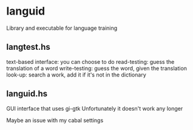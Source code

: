 # languid
Library and executable for language training


## langtest.hs
text-based interface: you can choose to do
  read-testing: guess the translation of a word
  write-testing: guess the word, given the translation
  look-up: search a work, add it if it's not in the dictionary
  
## languid.hs
  GUI interface that uses gi-gtk
  Unfortunately it doesn't work any longer

Maybe an issue with my cabal settings
